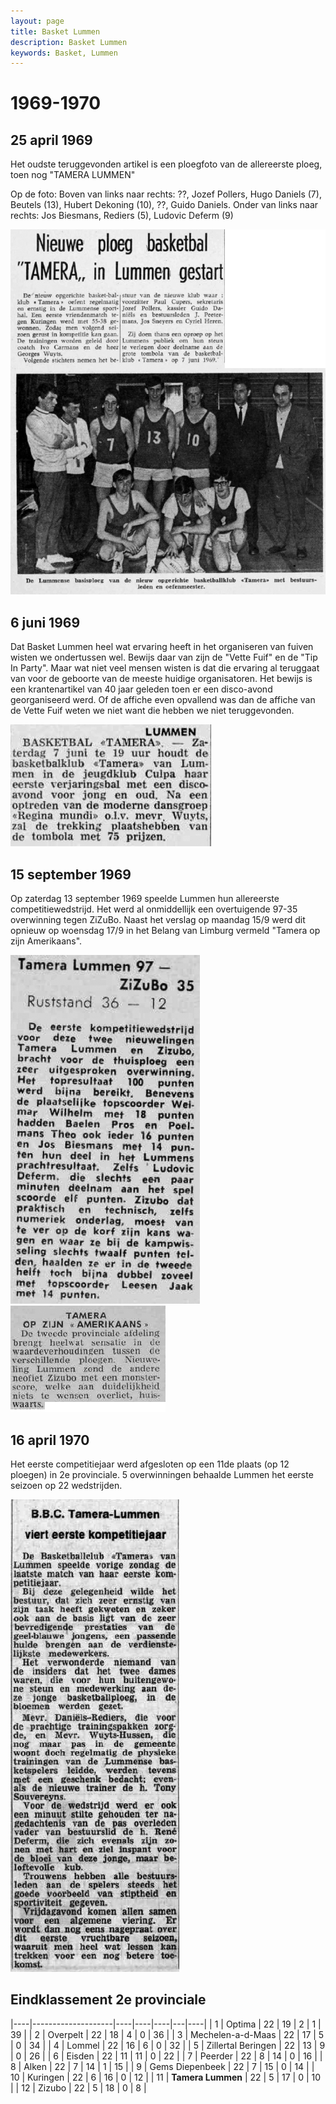```yaml
---
layout: page
title: Basket Lummen
description: Basket Lummen
keywords: Basket, Lummen
---
```


# 1969-1970

## 25 april 1969

Het oudste teruggevonden artikel is een ploegfoto van de allereerste ploeg, toen nog "TAMERA LUMMEN"

Op de foto:
Boven van links naar rechts: ??, Jozef Pollers, Hugo Daniels (7), Beutels (13), Hubert Dekoning (10), ??, Guido Daniels. Onder van links naar rechts: Jos Biesmans, Rediers (5), Ludovic Deferm (9)

![19690425](/club/geschiedenis/1969-1970/19690425.gif)

## 6 juni 1969

Dat Basket Lummen heel wat ervaring heeft in het organiseren van fuiven wisten we ondertussen wel. Bewijs daar van zijn de "Vette Fuif" en de "Tip In Party". Maar wat niet veel mensen wisten is dat die ervaring al teruggaat van voor de geboorte van de meeste huidige organisatoren. Het bewijs is een krantenartikel van 40 jaar geleden toen er een disco-avond georganiseerd werd. Of de affiche even opvallend was dan de affiche van de Vette Fuif weten we niet want die hebben we niet teruggevonden.

![19690606](/club/geschiedenis/1969-1970/19690606.gif)

## 15 september 1969

Op zaterdag 13 september 1969 speelde Lummen hun allereerste competitiewedstrijd. Het werd al onmiddellijk een overtuigende 97-35 overwinning tegen ZiZuBo. Naast het verslag op maandag 15/9 werd dit opnieuw op woensdag 17/9 in het Belang van Limburg vermeld "Tamera op zijn Amerikaans".

![19690915](/club/geschiedenis/1969-1970/19690915.gif)
![19690917](/club/geschiedenis/1969-1970/19690917.gif)

## 16 april 1970

Het eerste competitiejaar werd afgesloten op een 11de plaats (op 12 ploegen) in 2e provinciale. 5 overwinningen behaalde Lummen het eerste seizoen op 22 wedstrijden.

![19700416](/club/geschiedenis/1969-1970/19700416.gif)

## Eindklassement 2e provinciale

|----|--------------------|----|----|----|---|----|
| 1  | Optima             | 22 | 19 | 2  | 1 | 39 |
| 2  | Overpelt           | 22 | 18 | 4  | 0 | 36 |
| 3  | Mechelen-a-d-Maas  | 22 | 17 | 5  | 0 | 34 |
| 4  | Lommel             | 22 | 16 | 6  | 0 | 32 |
| 5  | Zillertal Beringen | 22 | 13 | 9  | 0 | 26 |
| 6  | Eisden             | 22 | 11 | 11 | 0 | 22 |
| 7  | Peerder            | 22 | 8  | 14 | 0 | 16 |
| 8  | Alken              | 22 | 7  | 14 | 1 | 15 |
| 9  | Gems Diepenbeek    | 22 | 7  | 15 | 0 | 14 |
| 10 | Kuringen           | 22 | 6  | 16 | 0 | 12 |
| 11 | **Tamera Lummen**  | 22 | 5  | 17 | 0 | 10 |
| 12 | Zizubo             | 22 | 5  | 18 | 0 | 8  |